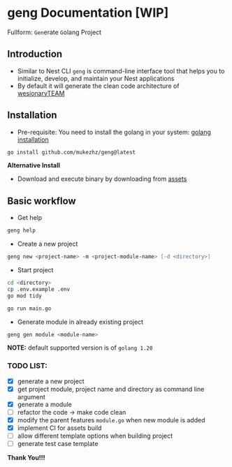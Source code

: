 # geng Documentation [WIP]

Fullform: `Gen`erate `G`olang Project

## Introduction
- Similar to Nest CLI `geng` is command-line interface tool that helps you to initialize, develop, and maintain your Nest applications
- By default it will generate the clean code architecture of [wesionaryTEAM](https://github.com/wesionaryTEAM/go_clean_architecture)

## Installation
- Pre-requisite: You need to install the golang in your system: [golang installation](https://go.dev/doc/install)
```zsh
go install github.com/mukezhz/geng@latest
```

**Alternative Install**
- Download and execute binary by downloading from [assets](https://github.com/mukezhz/geng/releases)

## Basic workflow
- Get help
```zsh
geng help
```
- Create a new project
```zsh
geng new <project-name> -m <project-module-name> [-d <directory>]
```
- Start project
```zsh
cd <directory>
cp .env.example .env
go mod tidy

go run main.go
```
- Generate module in already existing project
```zsh
geng gen module <module-name>
```

**NOTE:** default supported version is of `golang 1.20`

### TODO LIST:
- [x] generate a new project
- [x] get project module, project name and directory as command line argument
- [x] generate a module
- [ ] refactor the code -> make code clean
- [x] modify the parent features `module.go` when new module is added
- [x] implement CI for assets build
- [ ] allow different template options when building project
- [ ] generate test case template

**Thank You!!!**
